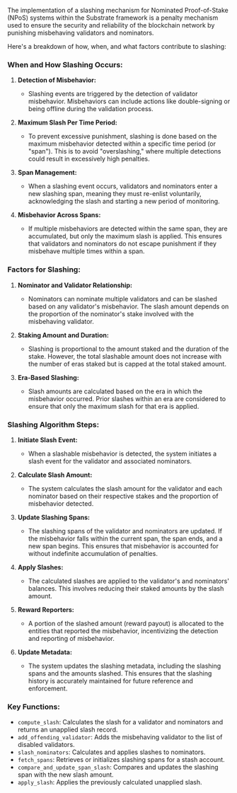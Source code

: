 The implementation of a slashing mechanism for Nominated Proof-of-Stake (NPoS) systems within the Substrate framework is a penalty mechanism used to ensure the security and reliability of the blockchain network by punishing misbehaving validators and nominators.

Here's a breakdown of how, when, and what factors contribute to slashing:

### When and How Slashing Occurs:

1. **Detection of Misbehavior:**
   - Slashing events are triggered by the detection of validator misbehavior. Misbehaviors can include actions like double-signing or being offline during the validation process.

2. **Maximum Slash Per Time Period:**
   - To prevent excessive punishment, slashing is done based on the maximum misbehavior detected within a specific time period (or "span"). This is to avoid "overslashing," where multiple detections could result in excessively high penalties.

3. **Span Management:**
   - When a slashing event occurs, validators and nominators enter a new slashing span, meaning they must re-enlist voluntarily, acknowledging the slash and starting a new period of monitoring.

4. **Misbehavior Across Spans:**
   - If multiple misbehaviors are detected within the same span, they are accumulated, but only the maximum slash is applied. This ensures that validators and nominators do not escape punishment if they misbehave multiple times within a span.

### Factors for Slashing:

1. **Nominator and Validator Relationship:**
   - Nominators can nominate multiple validators and can be slashed based on any validator's misbehavior. The slash amount depends on the proportion of the nominator's stake involved with the misbehaving validator.

2. **Staking Amount and Duration:**
   - Slashing is proportional to the amount staked and the duration of the stake. However, the total slashable amount does not increase with the number of eras staked but is capped at the total staked amount.

3. **Era-Based Slashing:**
   - Slash amounts are calculated based on the era in which the misbehavior occurred. Prior slashes within an era are considered to ensure that only the maximum slash for that era is applied.

### Slashing Algorithm Steps:

1. **Initiate Slash Event:**
   - When a slashable misbehavior is detected, the system initiates a slash event for the validator and associated nominators.

2. **Calculate Slash Amount:**
   - The system calculates the slash amount for the validator and each nominator based on their respective stakes and the proportion of misbehavior detected.

3. **Update Slashing Spans:**
   - The slashing spans of the validator and nominators are updated. If the misbehavior falls within the current span, the span ends, and a new span begins. This ensures that misbehavior is accounted for without indefinite accumulation of penalties.

4. **Apply Slashes:**
   - The calculated slashes are applied to the validator's and nominators' balances. This involves reducing their staked amounts by the slash amount.

5. **Reward Reporters:**
   - A portion of the slashed amount (reward payout) is allocated to the entities that reported the misbehavior, incentivizing the detection and reporting of misbehavior.

6. **Update Metadata:**
   - The system updates the slashing metadata, including the slashing spans and the amounts slashed. This ensures that the slashing history is accurately maintained for future reference and enforcement.

### Key Functions:

- `compute_slash`: Calculates the slash for a validator and nominators and returns an unapplied slash record.
- `add_offending_validator`: Adds the misbehaving validator to the list of disabled validators.
- `slash_nominators`: Calculates and applies slashes to nominators.
- `fetch_spans`: Retrieves or initializes slashing spans for a stash account.
- `compare_and_update_span_slash`: Compares and updates the slashing span with the new slash amount.
- `apply_slash`: Applies the previously calculated unapplied slash.
